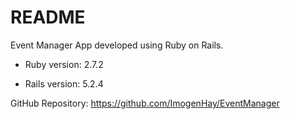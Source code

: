 # README
Event Manager App developed using Ruby on Rails.

* Ruby version: 2.7.2

* Rails version: 5.2.4

GitHub Repository: https://github.com/ImogenHay/EventManager
